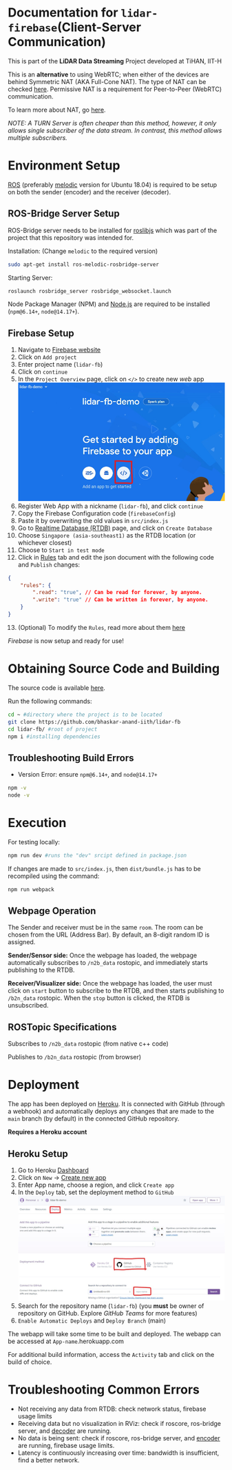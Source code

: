 # Documentation for `lidar-firebase`(Client-Server Communication)


This is part of the **LiDAR Data Streaming** Project developed at TiHAN, IIT-H

This is an **alternative** to using WebRTC; when either of the devices are behind Symmetric NAT (AKA Full-Cone NAT). The type of NAT can be checked [here](https://clients.dh2i.com/NatTest/). Permissive NAT is a requirement for Peer-to-Peer (WebRTC) communication.

To learn more about NAT, go [here](https://dh2i.com/kbs/kbs-2961448-understanding-different-nat-types-and-hole-punching/).

_NOTE: A TURN Server is often cheaper than this method, however, it only allows single subscriber of the data stream. In contrast, this method allows multiple subscribers._

# Environment Setup

[ROS](https://www.ros.org/) (preferably [melodic](http://wiki.ros.org/melodic/Installation/Ubuntu) version for Ubuntu 18.04) is required to be setup on both the sender (encoder) and the receiver (decoder).

## ROS-Bridge Server Setup

ROS-Bridge server needs to be installed for [roslibjs](http://wiki.ros.org/roslibjs) which was part of the project that this repository was intended for.

Installation: (Change `melodic` to the required version)

```bash
sudo apt-get install ros-melodic-rosbridge-server
```

Starting Server:

```bash
roslaunch rosbridge_server rosbridge_websocket.launch
```

Node Package Manager (NPM) and [Node.js](https://nodejs.org/en/) are required to be installed (`npm@6.14+`, `node@14.17+`).

## Firebase Setup

1. Navigate to [Firebase website](https://console.firebase.google.com/)
1. Click on `Add project`
1. Enter project name (`lidar-fb`)
1. Click on `continue`
1. In the `Project Overview` page, click on `</>` to create new _web_ app ![create web app image](/docs/createWebApp.jpg)
1. Register Web App with a nickname (`lidar-fb`), and click `continue`
1. Copy the Firebase Configuration code (`firebaseConfig`)
1. Paste it by overwriting the old values in `src/index.js`
1. Go to [Realtime Database (RTDB)](https://console.firebase.google.com/project/lidar-fb/database) page, and click on `Create Database`
1. Choose `Singapore (asia-southeast1)` as the RTDB location (or whichever closest)
1. Choose to `Start in test mode`
1. Click in [Rules]() tab and edit the json document with the following code and `Publish` changes:

```json
{
    "rules": {
        ".read": "true", // Can be read for forever, by anyone.
        ".write": "true" // Can be written in forever, by anyone.
    }
}
```

13. (Optional) To modify the `Rules`, read more about them [here](https://firebase.google.com/docs/database/security/get-started)

_Firebase_ is now setup and ready for use!

# Obtaining Source Code and Building

The source code is available [here](https://github.com/bhaskar-anand-iith/lidar-fb).

Run the following commands:

```bash
cd ~ #directory where the project is to be located
git clone https://github.com/bhaskar-anand-iith/lidar-fb
cd lidar-fb/ #root of project
npm i #installing dependencies
```

## Troubleshooting Build Errors

-   Version Error: ensure `npm@6.14+`, and `node@14.17+`

```bash
npm -v
node -v
```

# Execution

For testing locally:

```bash
npm run dev #runs the "dev" srcipt defined in package.json
```

If changes are made to `src/index.js`, then `dist/bundle.js` has to be recompiled using the command:

```bash
npm run webpack
```

## Webpage Operation

The Sender and receiver must be in the same `room`. The room can be chosen from the URL (Address Bar). By default, an 8-digit random ID is assigned.

**Sender/Sensor side:** Once the webpage has loaded, the webpage automatically subscribes to `/n2b_data` rostopic, and immediately starts publishing to the RTDB.

**Receiver/Visualizer side:** Once the webpage has loaded, the user must click on `start` button to subscribe to the RTDB, and then starts publishing to `/b2n_data` rostopic. When the `stop` button is clicked, the RTDB is unsubscribed.

## ROSTopic Specifications

Subscribes to `/n2b_data` rostopic (from native c++ code)

Publishes to `/b2n_data` rostopic (from browser)

# Deployment

The app has been deployed on [Heroku](https://www.heroku.com/). It is connected with GitHub (through a webhook) and automatically deploys any changes that are made to the `main` branch (by default) in the connected GitHub repository.

**Requires a Heroku account**

## Heroku Setup

1. Go to Heroku [Dashboard](https://dashboard.heroku.com/apps/)
1. Click on `New` -> [Create new app](https://dashboard.heroku.com/new-app)
1. Enter App name, choose a region, and click `Create app`
1. In the `Deploy` tab, set the deployment method to `GitHub` ![heroku deploy screen](/docs/heroku-deploy-1.jpg)
1. Search for the repository name (`lidar-fb`) (you **must** be owner of repository on GitHub. Explore _GitHub Teams_ for more features)
1. `Enable Automatic Deploys` and `Deploy Branch` (main)

The webapp will take some time to be built and deployed. The webapp can be accessed at `App-name`.herokuapp.com

For additional build information, access the `Activity` tab and click on the build of choice.

# Troubleshooting Common Errors

-   Not receiving any data from RTDB: check network status, firebase usage limits
-   Receiving data but no visualization in RViz: check if roscore, ros-bridge server, and [decoder](https://github.com/bhaskar-anand-iith/LiDAR_datastream_transceiver) are running.
-   No data is being sent: check if roscore, ros-bridge server, and [encoder](https://github.com/bhaskar-anand-iith/LiDAR_datastream_transceiver) are running, firebase usage limits.
-   Latency is continuously increasing over time: bandwidth is insufficient, find a better network.
